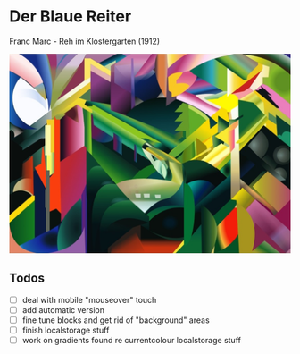 # Der Blaue Reiter

Franc Marc - Reh im Klostergarten (1912)

![Franz Marc Reh](franz-marc.jpeg)

## Todos

- [ ] deal with mobile "mouseover" touch
- [ ] add automatic version
- [ ] fine tune blocks and get rid of "background" areas
- [ ] finish localstorage stuff
- [ ] work on gradients found re currentcolour localstorage stuff